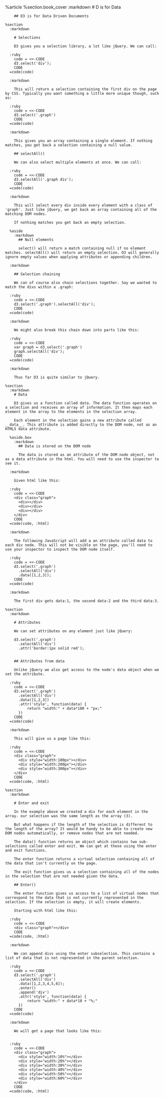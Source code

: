 %article
    %section.book_cover
      :markdown
        # D is for Data
  
        ## D3 is for Data Driven Documents
  
    %section
      :markdown
  
        # Selections
  
        D3 gives you a selection library, a lot like jQuery. We can call:
  
      :ruby
        code = <<-CODE
        d3.select('div');
        CODE
      =code(code)
  
      :markdown
  
        This will return a selection containing the first div on the page by CSS. Typically you want something a little more unique though, such as:
  
      :ruby
        code = <<-CODE
        d3.select('.graph')
        CODE
      =code(code)
  
      :markdown
  
        This gives you an array containing a single element. If nothing matches, you get back a selection containing a null value.
  
        ## selectAll()
  
        We can also select multiple elements at once. We can call:
  
      :ruby
        code = <<-CODE
        d3.selectAll('.graph div');
        CODE
      =code(code)
  
      :markdown
  
        This will select every div inside every element with a class of 'graph'. Just like jQuery, we get back an array containing all of the matching DOM nodes.
  
        If nothing matches you get back an empty selection.
  
      %aside
        :markdown
          ## Null elements
  
          select() will return a match containing null if no element matches. selectAll() will return an empty selection. D3 will generally ignore empty values when applying attributes or appending children.
  
      :markdown
  
        ## Selection chaining
  
        We can of course also chain selections together. Say we wanted to match the divs within a .graph:
  
      :ruby
        code = <<-CODE
        d3.select('.graph').selectAll('div');
        CODE
      =code(code)
  
      :markdown
  
        We might also break this chain down into parts like this:
  
      :ruby
        code = <<-CODE
        var graph = d3.select('.graph')
        graph.selectAll('div');
        CODE
      =code(code)
  
      :markdown
  
        Thus far D3 is quite similar to jQuery.
  
    %section
      :markdown
        # Data
  
        D3 gives us a function called data. The data function operates on a selection and receives an array of information. It then maps each element in the array to the elements in the selection array.
  
        Each element in the selection gains a new attribute called __data__. This attribute is added directly to the DOM node, not as an HTML5 data attribute.
  
      %aside.box
        :markdown
          ## Data is stored on the DOM node
  
          The data is stored as an attribute of the DOM node object, not as a data attribute in the html. You will need to use the inspector to see it.
  
      :markdown
  
        Given html like this:
  
      :ruby
        code = <<-CODE
        <div class="graph">
          <div></div>
          <div></div>
          <div></div>
        </div>
        CODE
      =code(code, :html)
  
      :markdown
  
        The following JavaScript will add a an attribute called data to each div node. This will not be visible on the page, you'll need to use your inspector to inspect the DOM node itself.
  
      :ruby
        code = <<-CODE
        d3.select('.graph')
          .selectAll('div')
          .data([1,2,3]);
        CODE
      =code(code)
  
      :markdown
  
        The first div gets data:1, the second data:2 and the third data:3.
  
    %section
      :markdown
  
        # Attributes
  
        We can set attributes on any element just like jQuery:
  
        d3.select('.graph')
          .selectAll('div')
          .attr('border:1px solid red');
  
  
        ## Attributes from data
  
        Unlike jQuery we also get access to the node's data object when we set the attribute.
  
      :ruby
        code = <<-CODE
        d3.select('.graph')
          .selectAll('div')
          .data([1,2,3])
          .attr('style', function(data) {
              return "width:" + data*100 + "px;"
          })
        CODE
      =code(code)
  
      :markdown
  
        This will give us a page like this:
  
      :ruby
        code = <<-CODE
        <div class="graph">
          <div style="width:100px"></div>
          <div style="width:200px"></div>
          <div style="width:300px"></div>
        </div>
        CODE
      =code(code, :html)
  
    %section
      :markdown
  
        # Enter and exit
  
        In the example above we created a div for each element in the array. our selection was the same length as the array (3).
  
        But what happens if the length of the selection is different to the length of the array? It would be handy to be able to create new DOM nodes automatically, or remove nodes that are not needed.
  
        The data() function returns an object which contains two sub-selections called enter and exit. We can get at these using the enter and exit functions.
  
        The enter function returns a virtual selection containing all of the data that isn't currently on the page.
  
        The exit function gives us a selection containing all of the nodes in the selection that are not needed given the data.
  
        ## Enter()
  
        The enter function gives us access to a list of virtual nodes that correspond to the data that is not currently represented in the selection. If the selection is empty, it will create elements.
  
        Starting with html like this:
  
      :ruby
        code = <<-CODE
        <div class="graph"></div>
        CODE
      =code(code, :html)
  
      :markdown
  
        We can append divs using the enter subselection. This contains a list of data that is not represented in the parent selection.
  
      :ruby
        code = <<-CODE
        d3.select('.graph')
          .selectAll('div')
          .data([1,2,3,4,5,6]);
          .enter()
          .append('div')
          .attr('style', function(data) {
              return "width:" + data*10 + "%;"
          })
        CODE
      =code(code)
  
      :markdown
  
        We will get a page that looks like this:
  
  
      :ruby
        code = <<-CODE
        <div class="graph">
          <div style="width:10%"></div>
          <div style="width:20%"></div>
          <div style="width:30%"></div>
          <div style="width:40%"></div>
          <div style="width:50%"></div>
          <div style="width:60%"></div>
        </div>
        CODE
      =code(code, :html)
  